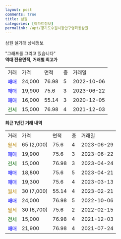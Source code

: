 ```yaml
---
layout: post
comments: true
title: 삼원
categories: [아파트정보]
permalink: /apt/경기도수원시장안구영화동삼원
---
```


삼원 실거래 상세정보

<script type="text/javascript">
  google.charts.load('current', {'packages':['line', 'corechart']});
  google.charts.setOnLoadCallback(drawChart);

  function drawChart() {
    var data = new google.visualization.DataTable();
    data.addColumn('date', '거래일');
    data.addColumn('number', "매매");
    data.addColumn('number', "전세");
    data.addColumn('number', "전매");

    data.addRows([[new Date(Date.parse("2023-06-29")), null, null, null], [new Date(Date.parse("2023-06-22")), 19900, null, null], [new Date(Date.parse("2023-04-24")), null, 15000, null], [new Date(Date.parse("2023-04-21")), 18800, null, null], [new Date(Date.parse("2023-03-13")), 19300, null, null], [new Date(Date.parse("2023-02-21")), null, null, null], [new Date(Date.parse("2022-10-06")), 24000, null, null], [new Date(Date.parse("2022-02-15")), null, null, null], [new Date(Date.parse("2021-12-03")), null, 15000, null], [new Date(Date.parse("2021-07-24")), 21900, null, null]]);

    var options = {
      hAxis: {
        format: 'yyyy/MM/dd'
      },    
      lineWidth: 0,
      pointsVisible: true,    
      title: '최근 1년간 유형별 실거래가 분포',
      legend: { position: 'bottom' }
    };

    var formatter = new google.visualization.NumberFormat({pattern:'###,###'} );
    formatter.format(data, 1);
    formatter.format(data, 2);
    
    setTimeout(function() {
        var chart = new google.visualization.LineChart(document.getElementById('columnchart_material'));
        chart.draw(data, (options));
        document.getElementById('loading').style.display = 'none';
    }, 200);
  }
</script>


<div id="loading" style="z-index:20; display: block; margin-left: 0px">"그래프를 그리고 있습니다"</div>
<div id="columnchart_material" style="width: 95%; margin-left: 0px; display: block"></div>
<!-- contents start -->
<b>역대 전용면적, 거래별 최고가</b>
<table class="sortable">
    <tr>
      <td>거래</td>
      <td>가격</td>
      <td>면적</td>
      <td>층</td>
      <td>거래일</td>
    </tr>
        <tr>
          <td><a style="color: blue">매매</a></td>
          <td>24,000</td>
          <td>76.98</td>
          <td>5</td>
          <td>2022-10-06</td>
        </tr>            <tr>
          <td><a style="color: blue">매매</a></td>
          <td>19,900</td>
          <td>75.6</td>
          <td>3</td>
          <td>2023-06-22</td>
        </tr>            <tr>
          <td><a style="color: blue">매매</a></td>
          <td>16,000</td>
          <td>55.14</td>
          <td>3</td>
          <td>2020-12-05</td>
        </tr>        
        <tr>
              <td><a style="color: darkgreen">전세</a></td>
              <td>15,000</td>
              <td>76.98</td>
              <td>4</td>
              <td>2021-12-03</td>
            </tr>        
    
</table>

<b>최근 1년간 거래 내역</b>

<table class="sortable">
    <tr>
      <td>거래</td>
      <td>가격</td>
      <td>면적</td>
      <td>층</td>
      <td>거래일</td>
    </tr>
    <tr>
      <td><a style="color: darkgoldenrod">월세</a></td>
      <td>65 (2,000)</td>
      <td>75.6</td>
      <td>4</td>
      <td>2023-06-29</td>
    </tr>          <tr>
      <td><a style="color: blue">매매</a></td>
      <td>19,900</td>
      <td>75.6</td>
      <td>3</td>
      <td>2023-06-22</td>
    </tr>          <tr>
      <td><a style="color: darkgreen">전세</a></td>
      <td>15,000</td>
      <td>76.98</td>
      <td>3</td>
      <td>2023-04-24</td>
    </tr>          <tr>
      <td><a style="color: blue">매매</a></td>
      <td>18,800</td>
      <td>75.6</td>
      <td>5</td>
      <td>2023-04-21</td>
    </tr>          <tr>
      <td><a style="color: blue">매매</a></td>
      <td>19,300</td>
      <td>75.6</td>
      <td>4</td>
      <td>2023-03-13</td>
    </tr>          <tr>
      <td><a style="color: darkgoldenrod">월세</a></td>
      <td>30 (7,000)</td>
      <td>55.14</td>
      <td>4</td>
      <td>2023-02-21</td>
    </tr>          <tr>
      <td><a style="color: blue">매매</a></td>
      <td>24,000</td>
      <td>76.98</td>
      <td>5</td>
      <td>2022-10-06</td>
    </tr>          <tr>
      <td><a style="color: darkgoldenrod">월세</a></td>
      <td>30 (6,700)</td>
      <td>75.6</td>
      <td>2</td>
      <td>2022-02-15</td>
    </tr>          <tr>
      <td><a style="color: darkgreen">전세</a></td>
      <td>15,000</td>
      <td>76.98</td>
      <td>4</td>
      <td>2021-12-03</td>
    </tr>          <tr>
      <td><a style="color: blue">매매</a></td>
      <td>21,900</td>
      <td>76.98</td>
      <td>4</td>
      <td>2021-07-24</td>
    </tr>      </table>
<!-- contents end -->    

